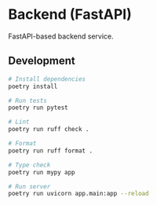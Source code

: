 # Backend (FastAPI)

FastAPI-based backend service.

## Development

```bash
# Install dependencies
poetry install

# Run tests
poetry run pytest

# Lint
poetry run ruff check .

# Format
poetry run ruff format .

# Type check
poetry run mypy app

# Run server
poetry run uvicorn app.main:app --reload
```
